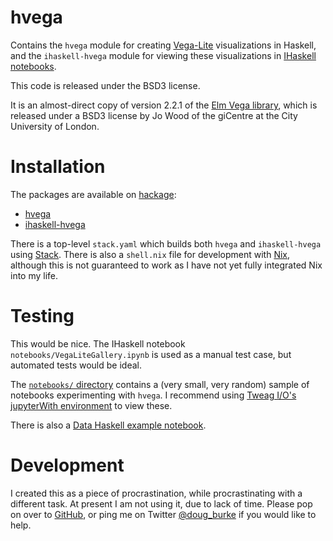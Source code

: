 # hvega

Contains the `hvega` module for creating
[Vega-Lite](https://vega.github.io/vega-lite/) visualizations
in Haskell, and the `ihaskell-hvega` module for viewing these
visualizations in
[IHaskell notebooks](https://github.com/gibiansky/IHaskell).

This code is released under the BSD3 license.

It is an almost-direct copy of version 2.2.1 of the
[Elm Vega library](http://package.elm-lang.org/packages/gicentre/elm-vega/2.2.1/VegaLite),
which is released under a BSD3 license by Jo Wood of the giCentre at the
City University of London.

# Installation

The packages are available on [hackage](https://hackage.haskell.org/):

- [hvega](https://hackage.haskell.org/package/hvega)
- [ihaskell-hvega](https://hackage.haskell.org/package/ihaskell-hvega)

There is a top-level `stack.yaml` which builds both `hvega` and
`ihaskell-hvega` using [Stack](https://docs.haskellstack.org/en/stable/README/).
There is also a `shell.nix` file for development with
[Nix](https://nixos.org/nix/), although this is not guaranteed to work
as I have not yet fully integrated Nix into my life.

# Testing

This would be nice. The IHaskell notebook
`notebooks/VegaLiteGallery.ipynb` is used as a manual test case, but
automated tests would be ideal.

The [`notebooks/` directory](https://github.com/DougBurke/hvega/tree/master/notebooks) contains a (very small, very random) sample
of notebooks experimenting with `hvega`. I recommend using
[Tweag I/O's jupyterWith environment](https://github.com/tweag/jupyterWith)
to view these.

There is also a
[Data Haskell example notebook](https://github.com/DataHaskell/data-glue/blob/master/tutorials/jlab_hvega.ipynb).

# Development

I created this as a piece of procrastination, while procrastinating with
a different task. At present I am not using it, due to lack of time. Please
pop on over to
[GitHub](https://github.com/DougBurke/hvega/), or ping me on Twitter
[@doug_burke](https://twitter.com/doug_burke) if you would like to help.
